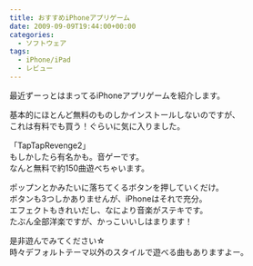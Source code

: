 ```yaml
---
title: おすすめiPhoneアプリゲーム
date: 2009-09-09T19:44:00+00:00
categories:
  - ソフトウェア
tags:
  - iPhone/iPad
  - レビュー
---
```

最近ずーっとはまってるiPhoneアプリゲームを紹介します。

基本的にほとんど無料のものしかインストールしないのですが、  
これは有料でも買う！ぐらいに気に入りました。

「TapTapRevenge2」  
もしかしたら有名かも。音ゲーです。  
なんと無料で約150曲遊べちゃいます。

ポップンとかみたいに落ちてくるボタンを押していくだけ。  
ボタンも3つしかありませんが、iPhoneはそれで充分。  
エフェクトもきれいだし、なにより音楽がステキです。  
たぶん全部洋楽ですが、かっこいいしはまります！

是非遊んでみてください☆  
時々デフォルトテーマ以外のスタイルで遊べる曲もありますよー。
